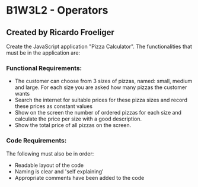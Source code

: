 # B1W3L2 - Operators
## Created by Ricardo Froeliger

Create the JavaScript application "Pizza Calculator". 
The functionalities that must be in the application are:

### Functional Requirements:
* The customer can choose from 3 sizes of pizzas, named: small, medium and large. For each size you are asked how many pizzas the customer wants
* Search the internet for suitable prices for these pizza sizes and record these prices as constant values
* Show on the screen the number of ordered pizzas for each size and calculate the price per size with a good description. 
* Show the total price of all pizzas on the screen.

### Code Requirements:
The following must also be in order:
* Readable layout of the code
* Naming is clear and 'self explaining'
* Appropriate comments have been added to the code
